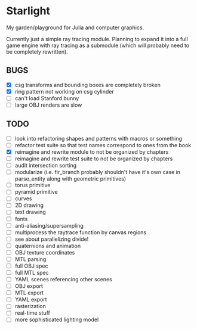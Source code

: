 # Starlight

My garden/playground for Julia and computer graphics.

Currently just a simple ray tracing module. Planning to expand it into a full game engine with ray tracing as a submodule (which will probably need to be completely rewritten).

## BUGS
- [X] csg transforms and bounding boxes are completely broken
- [X] ring pattern not working on csg cylinder
- [ ] can't load Stanford bunny
- [ ] large OBJ renders are slow

## TODO
- [ ] look into refactoring shapes and patterns with macros or something
- [ ] refactor test suite so that test names correspond to ones from the book
- [X] reimagine and rewrite module to not be organized by chapters
- [ ] reimagine and rewrite test suite to not be organized by chapters
- [ ] audit intersection sorting
- [ ] modularize (i.e. fir_branch probably shouldn't have it's own case in parse_entity along with geometric primitives)
- [ ] torus primitive
- [ ] pyramid primitive
- [ ] curves
- [ ] 2D drawing
- [ ] text drawing
- [ ] fonts
- [ ] anti-aliasing/supersampling
- [ ] multiprocess the raytrace function by canvas regions
- [ ] see about parallelizing divide!
- [ ] quaternions and animation
- [ ] OBJ texture coordinates
- [ ] MTL parsing
- [ ] full OBJ spec
- [ ] full MTL spec
- [ ] YAML scenes referencing other scenes
- [ ] OBJ export
- [ ] MTL export
- [ ] YAML export
- [ ] rasterization
- [ ] real-time stuff
- [ ] more sophisticated lighting model
